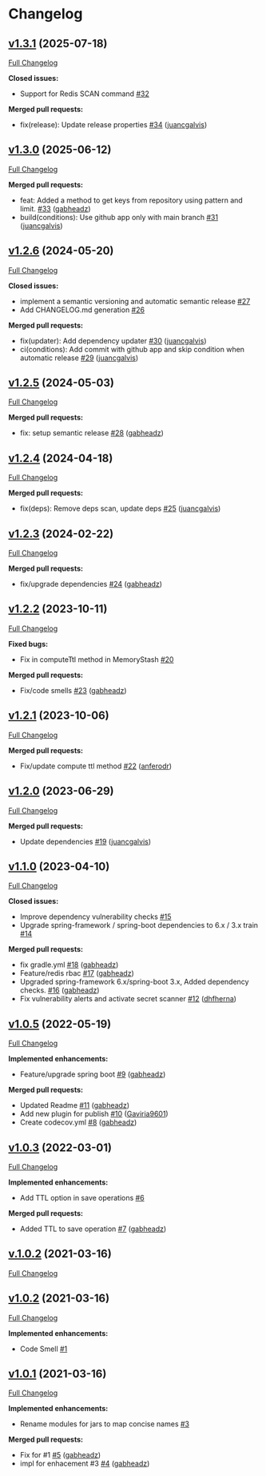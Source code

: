 # Changelog

## [v1.3.1](https://github.com/bancolombia/bin-stash/tree/v1.3.1) (2025-07-18)

[Full Changelog](https://github.com/bancolombia/bin-stash/compare/v1.3.0...v1.3.1)

**Closed issues:**

- Support for Redis SCAN command [\#32](https://github.com/bancolombia/bin-stash/issues/32)

**Merged pull requests:**

- fix\(release\): Update release properties [\#34](https://github.com/bancolombia/bin-stash/pull/34) ([juancgalvis](https://github.com/juancgalvis))

## [v1.3.0](https://github.com/bancolombia/bin-stash/tree/v1.3.0) (2025-06-12)

[Full Changelog](https://github.com/bancolombia/bin-stash/compare/v1.2.6...v1.3.0)

**Merged pull requests:**

- feat: Added a method to get keys from repository using pattern and limit. [\#33](https://github.com/bancolombia/bin-stash/pull/33) ([gabheadz](https://github.com/gabheadz))
- build\(conditions\): Use github app only with main branch [\#31](https://github.com/bancolombia/bin-stash/pull/31) ([juancgalvis](https://github.com/juancgalvis))

## [v1.2.6](https://github.com/bancolombia/bin-stash/tree/v1.2.6) (2024-05-20)

[Full Changelog](https://github.com/bancolombia/bin-stash/compare/v1.2.5...v1.2.6)

**Closed issues:**

- implement a semantic versioning and automatic semantic release  [\#27](https://github.com/bancolombia/bin-stash/issues/27)
- Add CHANGELOG.md generation [\#26](https://github.com/bancolombia/bin-stash/issues/26)

**Merged pull requests:**

- fix\(updater\): Add dependency updater [\#30](https://github.com/bancolombia/bin-stash/pull/30) ([juancgalvis](https://github.com/juancgalvis))
- ci\(conditions\): Add commit with github app and skip condition when automatic release [\#29](https://github.com/bancolombia/bin-stash/pull/29) ([juancgalvis](https://github.com/juancgalvis))

## [v1.2.5](https://github.com/bancolombia/bin-stash/tree/v1.2.5) (2024-05-03)

[Full Changelog](https://github.com/bancolombia/bin-stash/compare/v1.2.4...v1.2.5)

**Merged pull requests:**

- fix: setup semantic release [\#28](https://github.com/bancolombia/bin-stash/pull/28) ([gabheadz](https://github.com/gabheadz))

## [v1.2.4](https://github.com/bancolombia/bin-stash/tree/v1.2.4) (2024-04-18)

[Full Changelog](https://github.com/bancolombia/bin-stash/compare/v1.2.3...v1.2.4)

**Merged pull requests:**

- fix\(deps\): Remove deps scan, update deps [\#25](https://github.com/bancolombia/bin-stash/pull/25) ([juancgalvis](https://github.com/juancgalvis))

## [v1.2.3](https://github.com/bancolombia/bin-stash/tree/v1.2.3) (2024-02-22)

[Full Changelog](https://github.com/bancolombia/bin-stash/compare/v1.2.2...v1.2.3)

**Merged pull requests:**

- fix/upgrade dependencies [\#24](https://github.com/bancolombia/bin-stash/pull/24) ([gabheadz](https://github.com/gabheadz))

## [v1.2.2](https://github.com/bancolombia/bin-stash/tree/v1.2.2) (2023-10-11)

[Full Changelog](https://github.com/bancolombia/bin-stash/compare/v1.2.1...v1.2.2)

**Fixed bugs:**

- Fix in computeTtl method in MemoryStash [\#20](https://github.com/bancolombia/bin-stash/issues/20)

**Merged pull requests:**

- Fix/code smells [\#23](https://github.com/bancolombia/bin-stash/pull/23) ([gabheadz](https://github.com/gabheadz))

## [v1.2.1](https://github.com/bancolombia/bin-stash/tree/v1.2.1) (2023-10-06)

[Full Changelog](https://github.com/bancolombia/bin-stash/compare/v1.2.0...v1.2.1)

**Merged pull requests:**

- Fix/update compute ttl method [\#22](https://github.com/bancolombia/bin-stash/pull/22) ([anferodr](https://github.com/anferodr))

## [v1.2.0](https://github.com/bancolombia/bin-stash/tree/v1.2.0) (2023-06-29)

[Full Changelog](https://github.com/bancolombia/bin-stash/compare/v1.1.0...v1.2.0)

**Merged pull requests:**

- Update dependencies [\#19](https://github.com/bancolombia/bin-stash/pull/19) ([juancgalvis](https://github.com/juancgalvis))

## [v1.1.0](https://github.com/bancolombia/bin-stash/tree/v1.1.0) (2023-04-10)

[Full Changelog](https://github.com/bancolombia/bin-stash/compare/v1.0.5...v1.1.0)

**Closed issues:**

- Improve dependency vulnerability checks [\#15](https://github.com/bancolombia/bin-stash/issues/15)
- Upgrade spring-framework / spring-boot dependencies to 6.x / 3.x train [\#14](https://github.com/bancolombia/bin-stash/issues/14)

**Merged pull requests:**

- fix gradle.yml [\#18](https://github.com/bancolombia/bin-stash/pull/18) ([gabheadz](https://github.com/gabheadz))
- Feature/redis rbac [\#17](https://github.com/bancolombia/bin-stash/pull/17) ([gabheadz](https://github.com/gabheadz))
- Upgraded spring-framework 6.x/spring-boot 3.x, Added dependency checks. [\#16](https://github.com/bancolombia/bin-stash/pull/16) ([gabheadz](https://github.com/gabheadz))
- Fix vulnerability alerts and activate secret scanner [\#12](https://github.com/bancolombia/bin-stash/pull/12) ([dhfherna](https://github.com/dhfherna))

## [v1.0.5](https://github.com/bancolombia/bin-stash/tree/v1.0.5) (2022-05-19)

[Full Changelog](https://github.com/bancolombia/bin-stash/compare/v1.0.3...v1.0.5)

**Implemented enhancements:**

- Feature/upgrade spring boot [\#9](https://github.com/bancolombia/bin-stash/pull/9) ([gabheadz](https://github.com/gabheadz))

**Merged pull requests:**

- Updated Readme [\#11](https://github.com/bancolombia/bin-stash/pull/11) ([gabheadz](https://github.com/gabheadz))
-  Add new plugin for publish [\#10](https://github.com/bancolombia/bin-stash/pull/10) ([Gaviria9601](https://github.com/Gaviria9601))
- Create codecov.yml [\#8](https://github.com/bancolombia/bin-stash/pull/8) ([gabheadz](https://github.com/gabheadz))

## [v1.0.3](https://github.com/bancolombia/bin-stash/tree/v1.0.3) (2022-03-01)

[Full Changelog](https://github.com/bancolombia/bin-stash/compare/v.1.0.2...v1.0.3)

**Implemented enhancements:**

- Add TTL option in save operations [\#6](https://github.com/bancolombia/bin-stash/issues/6)

**Merged pull requests:**

- Added TTL to save operation [\#7](https://github.com/bancolombia/bin-stash/pull/7) ([gabheadz](https://github.com/gabheadz))

## [v.1.0.2](https://github.com/bancolombia/bin-stash/tree/v.1.0.2) (2021-03-16)

[Full Changelog](https://github.com/bancolombia/bin-stash/compare/v1.0.2...v.1.0.2)

## [v1.0.2](https://github.com/bancolombia/bin-stash/tree/v1.0.2) (2021-03-16)

[Full Changelog](https://github.com/bancolombia/bin-stash/compare/v1.0.1...v1.0.2)

**Implemented enhancements:**

- Code Smell [\#1](https://github.com/bancolombia/bin-stash/issues/1)

## [v1.0.1](https://github.com/bancolombia/bin-stash/tree/v1.0.1) (2021-03-16)

[Full Changelog](https://github.com/bancolombia/bin-stash/compare/4e63a4d9b6bb072a043ffc4e6925ec2914922369...v1.0.1)

**Implemented enhancements:**

- Rename modules for jars to map concise names [\#3](https://github.com/bancolombia/bin-stash/issues/3)

**Merged pull requests:**

- Fix for \#1 [\#5](https://github.com/bancolombia/bin-stash/pull/5) ([gabheadz](https://github.com/gabheadz))
- impl for enhacement \#3 [\#4](https://github.com/bancolombia/bin-stash/pull/4) ([gabheadz](https://github.com/gabheadz))



